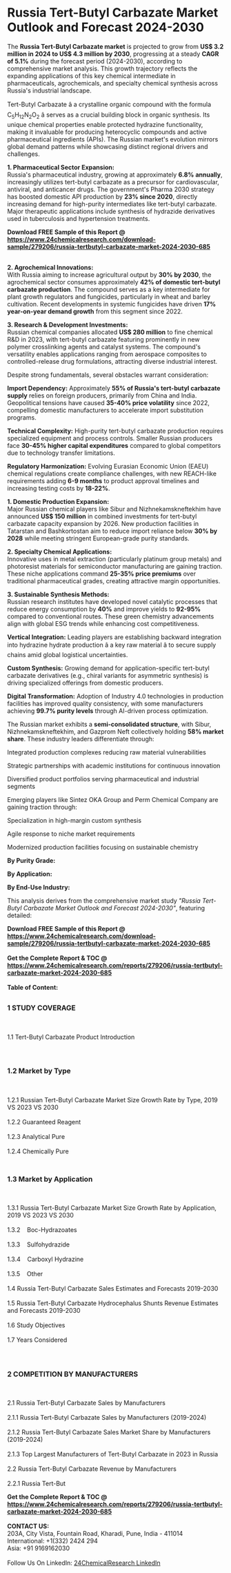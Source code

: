 <h1>Russia Tert-Butyl Carbazate Market Outlook and Forecast 2024-2030</h1><p>The <strong>Russia Tert-Butyl Carbazate market</strong> is projected to grow from <strong>US$ 3.2 million in 2024 to US$ 4.3 million by 2030</strong>, progressing at a steady <strong>CAGR of 5.1%</strong> during the forecast period (2024-2030), according to comprehensive market analysis. This growth trajectory reflects the expanding applications of this key chemical intermediate in pharmaceuticals, agrochemicals, and specialty chemical synthesis across Russia's industrial landscape.</p><p>Tert-Butyl Carbazate â a crystalline organic compound with the formula C<sub>5</sub>H<sub>12</sub>N<sub>2</sub>O<sub>2</sub> â serves as a crucial building block in organic synthesis. Its unique chemical properties enable protected hydrazine functionality, making it invaluable for producing heterocyclic compounds and active pharmaceutical ingredients (APIs). The Russian market's evolution mirrors global demand patterns while showcasing distinct regional drivers and challenges.</p><p><strong>1. Pharmaceutical Sector Expansion:</strong><br>
Russia's pharmaceutical industry, growing at approximately <strong>6.8% annually</strong>, increasingly utilizes tert-butyl carbazate as a precursor for cardiovascular, antiviral, and anticancer drugs. The government's Pharma 2030 strategy has boosted domestic API production by <strong>23% since 2020</strong>, directly increasing demand for high-purity intermediates like tert-butyl carbazate. Major therapeutic applications include synthesis of hydrazide derivatives used in tuberculosis and hypertension treatments.</p><div><b>Download FREE Sample of this Report @ 
            <a href="https://www.24chemicalresearch.com/download-sample/279206/russia-tertbutyl-carbazate-market-2024-2030-685">
            https://www.24chemicalresearch.com/download-sample/279206/russia-tertbutyl-carbazate-market-2024-2030-685</a></b></div><br><p><strong>2. Agrochemical Innovations:</strong><br>
With Russia aiming to increase agricultural output by <strong>30% by 2030</strong>, the agrochemical sector consumes approximately <strong>42% of domestic tert-butyl carbazate production</strong>. The compound serves as a key intermediate for plant growth regulators and fungicides, particularly in wheat and barley cultivation. Recent developments in systemic fungicides have driven <strong>17% year-on-year demand growth</strong> from this segment since 2022.</p><p><strong>3. Research &amp; Development Investments:</strong><br>
Russian chemical companies allocated <strong>US$ 280 million</strong> to fine chemical R&amp;D in 2023, with tert-butyl carbazate featuring prominently in new polymer crosslinking agents and catalyst systems. The compound's versatility enables applications ranging from aerospace composites to controlled-release drug formulations, attracting diverse industrial interest.</p><p>Despite strong fundamentals, several obstacles warrant consideration:</p><p><strong>Import Dependency:</strong> Approximately <strong>55% of Russia's tert-butyl carbazate supply</strong> relies on foreign producers, primarily from China and India. Geopolitical tensions have caused <strong>35-40% price volatility</strong> since 2022, compelling domestic manufacturers to accelerate import substitution programs.</p><p><strong>Technical Complexity:</strong> High-purity tert-butyl carbazate production requires specialized equipment and process controls. Smaller Russian producers face <strong>30-45% higher capital expenditures</strong> compared to global competitors due to technology transfer limitations.</p><p><strong>Regulatory Harmonization:</strong> Evolving Eurasian Economic Union (EAEU) chemical regulations create compliance challenges, with new REACH-like requirements adding <strong>6-9 months</strong> to product approval timelines and increasing testing costs by <strong>18-22%</strong>.</p><p><strong>1. Domestic Production Expansion:</strong><br>
Major Russian chemical players like Sibur and Nizhnekamskneftekhim have announced <strong>US$ 150 million</strong> in combined investments for tert-butyl carbazate capacity expansion by 2026. New production facilities in Tatarstan and Bashkortostan aim to reduce import reliance below <strong>30% by 2028</strong> while meeting stringent European-grade purity standards.</p><p><strong>2. Specialty Chemical Applications:</strong><br>
Innovative uses in metal extraction (particularly platinum group metals) and photoresist materials for semiconductor manufacturing are gaining traction. These niche applications command <strong>25-35% price premiums</strong> over traditional pharmaceutical grades, creating attractive margin opportunities.</p><p><strong>3. Sustainable Synthesis Methods:</strong><br>
Russian research institutes have developed novel catalytic processes that reduce energy consumption by <strong>40%</strong> and improve yields to <strong>92-95%</strong> compared to conventional routes. These green chemistry advancements align with global ESG trends while enhancing cost competitiveness.</p><p><strong>Vertical Integration:</strong> Leading players are establishing backward integration into hydrazine hydrate production â a key raw material â to secure supply chains amid global logistical uncertainties.</p><p><strong>Custom Synthesis:</strong> Growing demand for application-specific tert-butyl carbazate derivatives (e.g., chiral variants for asymmetric synthesis) is driving specialized offerings from domestic producers.</p><p><strong>Digital Transformation:</strong> Adoption of Industry 4.0 technologies in production facilities has improved quality consistency, with some manufacturers achieving <strong>99.7% purity levels</strong> through AI-driven process optimization.</p><p>The Russian market exhibits a <strong>semi-consolidated structure</strong>, with Sibur, Nizhnekamskneftekhim, and Gazprom Neft collectively holding <strong>58% market share</strong>. These industry leaders differentiate through:</p><p>Integrated production complexes reducing raw material vulnerabilities</p><p>Strategic partnerships with academic institutions for continuous innovation</p><p>Diversified product portfolios serving pharmaceutical and industrial segments</p><p>Emerging players like Sintez OKA Group and Perm Chemical Company are gaining traction through:</p><p>Specialization in high-margin custom synthesis</p><p>Agile response to niche market requirements</p><p>Modernized production facilities focusing on sustainable chemistry</p><p><strong>By Purity Grade:</strong></p><p><strong>By Application:</strong></p><p><strong>By End-Use Industry:</strong></p><p>This analysis derives from the comprehensive market study <em>"Russia Tert-Butyl Carbazate Market Outlook and Forecast 2024-2030"</em>, featuring detailed:</p><div><b>Download FREE Sample of this Report @ 
            <a href="https://www.24chemicalresearch.com/download-sample/279206/russia-tertbutyl-carbazate-market-2024-2030-685">
            https://www.24chemicalresearch.com/download-sample/279206/russia-tertbutyl-carbazate-market-2024-2030-685</a></b></div><br><div><b>Get the Complete Report & TOC @ 
            <a href="https://www.24chemicalresearch.com/reports/279206/russia-tertbutyl-carbazate-market-2024-2030-685">
            https://www.24chemicalresearch.com/reports/279206/russia-tertbutyl-carbazate-market-2024-2030-685</a></b></div><br>
            <b>Table of Content:</b><p><h2><span style="font-size:16px"><strong>1 STUDY COVERAGE</strong></span></h2><br />
<p>1.1 Tert-Butyl Carbazate Product Introduction</p><br />
<h2><span style="font-size:16px"><strong>1.2 Market by Type</strong></span></h2><br />
<p>1.2.1 Russian Tert-Butyl Carbazate Market Size Growth Rate by Type, 2019 VS 2023 VS 2030<br /><br />
1.2.2 Guaranteed Reagent&nbsp;&nbsp; &nbsp;<br /><br />
1.2.3 Analytical Pure<br /><br />
1.2.4 Chemically Pure<br /><br />
<h2><span style="font-size:16px"><strong>1.3 Market by Application</strong></span></h2><br />
<p>1.3.1 Russia Tert-Butyl Carbazate Market Size Growth Rate by Application, 2019 VS 2023 VS 2030<br /><br />
1.3.2&nbsp;&nbsp; &nbsp;Boc-Hydrazoates<br /><br />
1.3.3&nbsp;&nbsp; &nbsp;Sulfohydrazide<br /><br />
1.3.4&nbsp;&nbsp; &nbsp;Carboxyl Hydrazine<br /><br />
1.3.5&nbsp;&nbsp; &nbsp;Other<br /><br />
1.4 Russia Tert-Butyl Carbazate Sales Estimates and Forecasts 2019-2030<br /><br />
1.5 Russia Tert-Butyl Carbazate Hydrocephalus Shunts Revenue Estimates and Forecasts 2019-2030<br /><br />
1.6 Study Objectives<br /><br />
1.7 Years Considered</p><br />
<h2><span style="font-size:16px"><strong>2 COMPETITION BY MANUFACTURERS</strong></span></h2><br />
<p>2.1 Russia Tert-Butyl Carbazate Sales by Manufacturers<br /><br />
2.1.1 Russia Tert-Butyl Carbazate Sales by Manufacturers (2019-2024)<br /><br />
2.1.2 Russia Tert-Butyl Carbazate Sales Market Share by Manufacturers (2019-2024)<br /><br />
2.1.3 Top Largest Manufacturers of Tert-Butyl Carbazate in 2023 in Russia<br /><br />
2.2 Russia Tert-Butyl Carbazate Revenue by Manufacturers<br /><br />
2.2.1 Russia Tert-But</p><div><b>Get the Complete Report & TOC @ 
            <a href="https://www.24chemicalresearch.com/reports/279206/russia-tertbutyl-carbazate-market-2024-2030-685">
            https://www.24chemicalresearch.com/reports/279206/russia-tertbutyl-carbazate-market-2024-2030-685</a></b></div><br><b>CONTACT US:</b><br>
            203A, City Vista, Fountain Road, Kharadi, Pune, India - 411014<br>
            International: +1(332) 2424 294<br>
            Asia: +91 9169162030 <br><br>
            Follow Us On LinkedIn: <a href="https://www.linkedin.com/company/24chemicalresearch/">24ChemicalResearch LinkedIn</a>